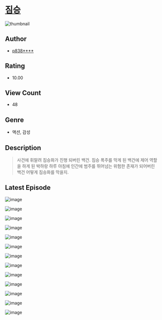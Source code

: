 # [짐승](https://comic.naver.com/challenge/list?titleId=811420)
![thumbnail](https://image-comic.pstatic.net/user_contents_data/challenge_comic/2023/05/25/328987/upload_4135209782915183408_480x623.jpeg)

## Author
- [p838****](https://comic.naver.com/artistTitle?id=328987)

## Rating
- 10.00

## View Count
- 48

## Genre
- 액션, 감성

## Description
> 사건에 휘말려 짐승화가 진행 되버린 백건. 짐승 폭주를 막게 된 백건에 제어 역할을 하게 된 박하랑 하루 아침에 인간에 범주를 뛰어넘는 위험한 존재가 되어버린 백건 어떻게 짐승화를 막을지.


## Latest Episode
![image](https://image-comic.pstatic.net/user_contents_data/challenge_comic/2023/05/25/328987/upload_4122543202033088609.jpeg)

![image](https://image-comic.pstatic.net/user_contents_data/challenge_comic/2023/05/25/328987/upload_4134923711531792481.jpeg)

![image](https://image-comic.pstatic.net/user_contents_data/challenge_comic/2023/05/25/328987/upload_3486740918872269414.jpeg)

![image](https://image-comic.pstatic.net/user_contents_data/challenge_comic/2023/05/25/328987/upload_7293923062400312370.jpeg)

![image](https://image-comic.pstatic.net/user_contents_data/challenge_comic/2023/05/25/328987/upload_3472666074840053090.jpeg)

![image](https://image-comic.pstatic.net/user_contents_data/challenge_comic/2023/05/25/328987/upload_3559644028007299425.jpeg)

![image](https://image-comic.pstatic.net/user_contents_data/challenge_comic/2023/05/26/328987/upload_3618414931002811701.jpeg)

![image](https://image-comic.pstatic.net/user_contents_data/challenge_comic/2023/05/26/328987/upload_7017224183073629236.jpeg)

![image](https://image-comic.pstatic.net/user_contents_data/challenge_comic/2023/05/26/328987/upload_3545239145732388965.jpeg)

![image](https://image-comic.pstatic.net/user_contents_data/challenge_comic/2023/05/26/328987/upload_3691036556467122275.jpeg)

![image](https://image-comic.pstatic.net/user_contents_data/challenge_comic/2023/05/26/328987/upload_3919595556969984057.jpeg)

![image](https://image-comic.pstatic.net/user_contents_data/challenge_comic/2023/05/26/328987/upload_7378130075238215731.jpeg)

![image](https://image-comic.pstatic.net/user_contents_data/challenge_comic/2023/05/26/328987/upload_3760842377333465444.jpeg)
